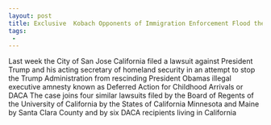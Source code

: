```yaml
---
layout: post
title: Exclusive  Kobach Opponents of Immigration Enforcement Flood the Courts with Baseless Lawsuits
tags:
 -
---
```

Last week the City of San Jose California filed a lawsuit against President Trump and his acting secretary of homeland security in an attempt to stop the Trump Administration from rescinding President Obamas illegal executive amnesty known as Deferred Action for Childhood Arrivals or DACA The case joins four similar lawsuits filed by the Board of Regents of the University of California by the States of California Minnesota and Maine by Santa Clara County and by six DACA recipients living in California
